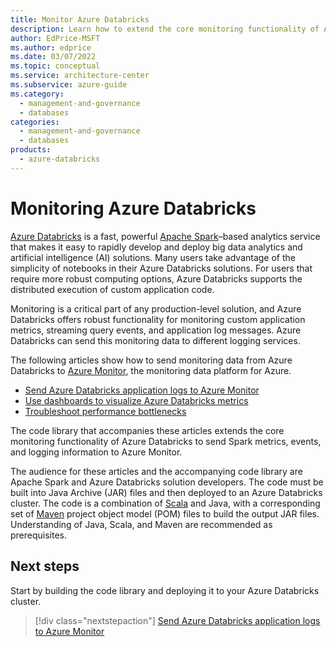 ```yaml
---
title: Monitor Azure Databricks
description: Learn how to extend the core monitoring functionality of Azure Databricks to send Apache Spark metrics, events, and logging information to Azure Monitor.
author: EdPrice-MSFT
ms.author: edprice
ms.date: 03/07/2022
ms.topic: conceptual
ms.service: architecture-center
ms.subservice: azure-guide
ms.category:
  - management-and-governance
  - databases
categories:
  - management-and-governance
  - databases
products:
  - azure-databricks
---
```


# Monitoring Azure Databricks

[Azure Databricks](/azure/azure-databricks) is a fast, powerful [Apache Spark](https://spark.apache.org)–based analytics service that makes it easy to rapidly develop and deploy big data analytics and artificial intelligence (AI) solutions. Many users take advantage of the simplicity of notebooks in their Azure Databricks solutions. For users that require more robust computing options, Azure Databricks supports the distributed execution of custom application code.

Monitoring is a critical part of any production-level solution, and Azure Databricks offers robust functionality for monitoring custom application metrics, streaming query events, and application log messages. Azure Databricks can send this monitoring data to different logging services.

The following articles show how to send monitoring data from Azure Databricks to [Azure Monitor](/azure/azure-monitor/overview), the monitoring data platform for Azure.

- [Send Azure Databricks application logs to Azure Monitor](./application-logs.md)
- [Use dashboards to visualize Azure Databricks metrics](./dashboards.md)
- [Troubleshoot performance bottlenecks](./performance-troubleshooting.md)

The code library that accompanies these articles extends the core monitoring functionality of Azure Databricks to send Spark metrics, events, and logging information to Azure Monitor.

The audience for these articles and the accompanying code library are Apache Spark and Azure Databricks solution developers. The code must be built into Java Archive (JAR) files and then deployed to an Azure Databricks cluster. The code is a combination of [Scala](https://www.scala-lang.org) and Java, with a corresponding set of [Maven](https://maven.apache.org) project object model (POM) files to build the output JAR files. Understanding of Java, Scala, and Maven are recommended as prerequisites.

## Next steps

Start by building the code library and deploying it to your Azure Databricks cluster.

> [!div class="nextstepaction"]
> [Send Azure Databricks application logs to Azure Monitor](./application-logs.md)
